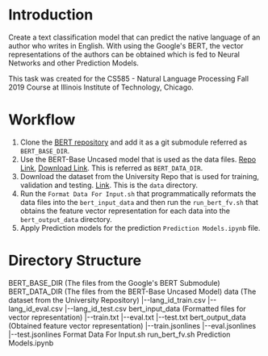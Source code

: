 # Introduction
Create a text classification model that can predict the native language of an author who writes in English. With using the Google's BERT, the vector representations of the authors can be obtained which is fed to Neural Networks and other Prediction Models.   
  
This task was created for the CS585 - Natural Language Processing Fall 2019 Course at Illinois Institute of Technology, Chicago.
  
# Workflow
1. Clone the [BERT repository](https://github.com/google-research/bert) and add it as a git submodule referred as `BERT_BASE_DIR`.  
2. Use the BERT-Base Uncased model that is used as the data files. [Repo Link](https://github.com/google-research/bert/blob/master/README.md), [Download Link](https://storage.googleapis.com/bert_models/2018_10_18/uncased_L-12_H-768_A-12.zip). This is referred as `BERT_DATA_DIR`.  
3. Download the dataset from the University Repo that is used for training, validation and testing. [Link](http://www.cs.iit.edu/~cs585/hw4/hw4-handout.tgz). This is the `data` directory.
4. Run the `Format Data For Input.sh` that programmatically reformats the data files into the `bert_input_data` and then run the `run_bert_fv.sh` that obtains the feature vector representation for each data into the `bert_output_data` directory. 
5. Apply Prediction models for the prediction `Prediction Models.ipynb` file.  

# Directory Structure
BERT_BASE_DIR (The files from the Google's BERT Submodule)
BERT_DATA_DIR (The files from the BERT-Base Uncased Model)
data (The dataset from the University Repository)
|--lang_id_train.csv
|--lang_id_eval.csv
|--lang_id_test.csv
bert_input_data (Formatted files for vector representation)
|--train.txt
|--eval.txt
|--test.txt
bert_output_data (Obtained feature vector representation)
|--train.jsonlines
|--eval.jsonlines
|--test.jsonlines
Format Data For Input.sh
run_bert_fv.sh
Prediction Models.ipynb
